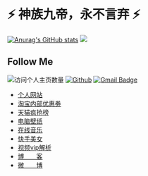 <!--
**wu529778790/wu529778790** is a ✨ _special_ ✨ repository because its `README.md` (this file) appears on your GitHub profile.

Here are some ideas to get you started:

- 🔭 I’m currently working on ...
- 🌱 I’m currently learning ...
- 👯 I’m looking to collaborate on ...
- 🤔 I’m looking for help with ...
- 💬 Ask me about ...
- 📫 How to reach me: ...
- 😄 Pronouns: ...
- ⚡ Fun fact: ...
https://blog.csdn.net/qq_42937522/article/details/116429544
-->


# ⚡ 神族九帝，永不言弃 ⚡

[![Anurag's GitHub stats](https://github-readme-stats.vercel.app/api?username=wu529778790&show_icons=true&theme=blue-green&hide=prs,contribs&count_private=true)](https://github.com/wu529778790/github-readme-stats)
![](https://github-readme-stats.vercel.app/api/top-langs/?username=xugaoyi&layout=compact)

## Follow Me

![访问个人主页数量](https://komarev.com/ghpvc/?username=wu529778790&color=green)
[![Github](https://img.shields.io/github/stars/wu529778790?style=social)](https://github.com/wu529778790)
[![Gmail Badge](https://img.shields.io/badge/gmail-529778790@qq.com-Green?style=flat-square&logo=Gmail&logoColor=white&link=mailto:529778790@qq.com)](mailto:529778790@qq.com)

- [个人网站](https://shenzjd.com)
- [淘宝内部优惠券](http://quan.shenzjd.com/)
- [天猫疯抢榜](https://taobao.shenzjd.com/index.php?r=p)
- [电脑壁纸](https://shenzjd.com/shenzjd/tupian/)
- [在线音乐](https://shenzjd.com/shenzjd/music/)
- [快手美女](https://shenzjd.com/shenzjd/kuaishou/)
- [视频vip解析](https://shenzjd.com/shenzjd/video/)
- [博&emsp;&emsp;客](https://blog.shenzjd.com)
- [微&emsp;&emsp;博](https://weibo.com/277229069)
